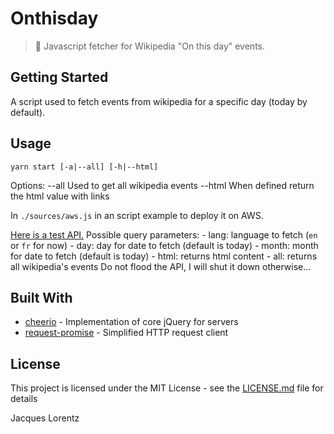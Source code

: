 # Onthisday

> 📆 Javascript fetcher for Wikipedia "On this day" events.

## Getting Started

A script used to fetch events from wikipedia for a specific day (today by default).

## Usage

```
yarn start [-a|--all] [-h|--html]
```
Options:
    --all Used to get all wikipedia events
    --html When defined return the html value with links

In `./sources/aws.js` in an script example to deploy it on AWS.

[Here is a test API.](https://eh8jjia7j5.execute-api.eu-west-3.amazonaws.com/prod/events)
Possible query parameters:
    - lang: language to fetch (`en` or `fr` for now)
    - day: day for date to fetch (default is today)
    - month: month for date to fetch (default is today)
    - html: returns html content
    - all: returns all wikipedia's events
Do not flood the API, I will shut it down otherwise...

## Built With

- [cheerio](https://github.com/cheeriojs/cheerio) - Implementation of core jQuery for servers
- [request-promise](https://github.com/request/request-promise) - Simplified HTTP request client

## License

This project is licensed under the MIT License - see the [LICENSE.md](LICENSE.md) file for details

Jacques Lorentz